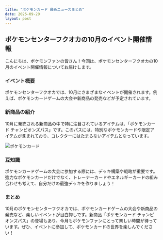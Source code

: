 ```yaml
---
title: "ポケモンカード 最新ニュースまとめ"
date: 2025-09-20
layout: post
---
```


## ポケモンセンターフクオカの10月のイベント開催情報

こんにちは、ポケモンファンの皆さん！今回は、ポケモンセンターフクオカの10月のイベント開催情報についてお届けします。

### イベント概要
ポケモンセンターフクオカでは、10月にさまざまなイベントが開催されます。例えば、ポケモンカードゲームの大会や新商品の発売などが予定されています。

### 新商品の紹介
10月に発売される新商品の中で特に注目されているアイテムは、「ポケモンカード チャンピオンズパス」です。このパスには、特別なポケモンカードや限定アイテムが含まれており、コレクターにはたまらないアイテムとなっています。

![ポケモンカード](https://example.com/pokemon_card.jpg)

### 豆知識
ポケモンカードゲームの大会に参加する際には、デッキ構築や戦略が重要です。強力なポケモンカードだけでなく、トレーナーカードやエネルギーカードの組み合わせも考えて、自分だけの最強デッキを作りましょう！

### まとめ
10月のポケモンセンターフクオカでは、ポケモンカードゲームの大会や新商品の発売など、楽しいイベントが目白押しです。新商品「ポケモンカード チャンピオンズパス」の登場もあり、今月もポケモンファンにとって楽しい時間が待っています。ぜひ、イベントに参加して、ポケモンカードの世界を楽しんでください！